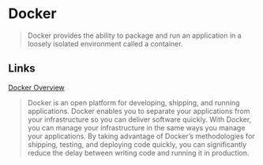 # Docker

>Docker provides the ability to package and run an application in a loosely isolated environment called a container.

## Links

[Docker Overview](https://docs.docker.com/engine/docker-overview/)

>Docker is an open platform for developing, shipping, and running applications. Docker enables you to separate your applications from your infrastructure so you can deliver software quickly. With Docker, you can manage your infrastructure in the same ways you manage your applications. By taking advantage of Docker’s methodologies for shipping, testing, and deploying code quickly, you can significantly reduce the delay between writing code and running it in production.
